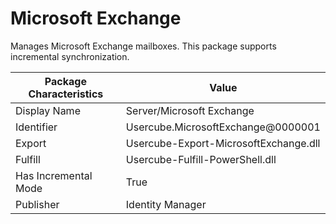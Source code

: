 # Microsoft Exchange

Manages Microsoft Exchange mailboxes. This package supports incremental synchronization.

| Package Characteristics | Value                                 |
| ----------------------- | ------------------------------------- |
| Display Name            | Server/Microsoft Exchange             |
| Identifier              | Usercube.MicrosoftExchange@0000001    |
| Export                  | Usercube-Export-MicrosoftExchange.dll |
| Fulfill                 | Usercube-Fulfill-PowerShell.dll       |
| Has Incremental Mode    | True                                  |
| Publisher               | Identity Manager                      |
